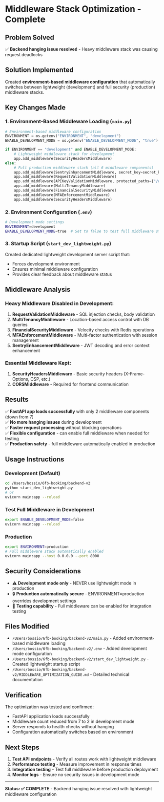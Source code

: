 # Middleware Stack Optimization - Complete

## Problem Solved
✅ **Backend hanging issue resolved** - Heavy middleware stack was causing request deadlocks

## Solution Implemented
Created **environment-based middleware configuration** that automatically switches between lightweight (development) and full security (production) middleware stacks.

## Key Changes Made

### 1. Environment-Based Middleware Loading (`main.py`)
```python
# Environment-based middleware configuration  
ENVIRONMENT = os.getenv("ENVIRONMENT", "development")
ENABLE_DEVELOPMENT_MODE = os.getenv("ENABLE_DEVELOPMENT_MODE", "true").lower() == "true"

if ENVIRONMENT == "development" and ENABLE_DEVELOPMENT_MODE:
    # Lightweight middleware stack for development
    app.add_middleware(SecurityHeadersMiddleware)
else:
    # Full production middleware stack (all 6 middleware components)
    app.add_middleware(SentryEnhancementMiddleware, secret_key=secret_key)
    app.add_middleware(RequestValidationMiddleware)
    app.add_middleware(APIKeyValidationMiddleware, protected_paths={"/api/v1/webhooks", "/api/v1/internal"})
    app.add_middleware(MultiTenancyMiddleware)
    app.add_middleware(FinancialSecurityMiddleware)
    app.add_middleware(MFAEnforcementMiddleware)
    app.add_middleware(SecurityHeadersMiddleware)
```

### 2. Environment Configuration (`.env`)
```bash
# Development mode settings
ENVIRONMENT=development
ENABLE_DEVELOPMENT_MODE=true  # Set to false to test full middleware stack
```

### 3. Startup Script (`start_dev_lightweight.py`)
Created dedicated lightweight development server script that:
- Forces development environment
- Ensures minimal middleware configuration
- Provides clear feedback about middleware status

## Middleware Analysis

### Heavy Middleware Disabled in Development:
1. **RequestValidationMiddleware** - SQL injection checks, body validation
2. **MultiTenancyMiddleware** - Location-based access control with DB queries  
3. **FinancialSecurityMiddleware** - Velocity checks with Redis operations
4. **MFAEnforcementMiddleware** - Multi-factor authentication with session management
5. **SentryEnhancementMiddleware** - JWT decoding and error context enhancement

### Essential Middleware Kept:
1. **SecurityHeadersMiddleware** - Basic security headers (X-Frame-Options, CSP, etc.)
2. **CORSMiddleware** - Required for frontend communication

## Results
✅ **FastAPI app loads successfully** with only 2 middleware components (down from 7)  
✅ **No more hanging issues** during development  
✅ **Faster request processing** without blocking operations  
✅ **Flexible configuration** - can enable full middleware when needed for testing  
✅ **Production safety** - full middleware automatically enabled in production  

## Usage Instructions

### Development (Default)
```bash
cd /Users/bossio/6fb-booking/backend-v2
python start_dev_lightweight.py
# or
uvicorn main:app --reload
```

### Test Full Middleware in Development
```bash
export ENABLE_DEVELOPMENT_MODE=false
uvicorn main:app --reload
```

### Production
```bash
export ENVIRONMENT=production
# Full middleware stack automatically enabled
uvicorn main:app --host 0.0.0.0 --port 8000
```

## Security Considerations
- ⚠️ **Development mode only** - NEVER use lightweight mode in production
- 🔒 **Production automatically secure** - ENVIRONMENT=production overrides development settings  
- 🧪 **Testing capability** - Full middleware can be enabled for integration testing

## Files Modified
- `/Users/bossio/6fb-booking/backend-v2/main.py` - Added environment-based middleware loading
- `/Users/bossio/6fb-booking/backend-v2/.env` - Added development mode configuration  
- `/Users/bossio/6fb-booking/backend-v2/start_dev_lightweight.py` - Created lightweight startup script
- `/Users/bossio/6fb-booking/backend-v2/MIDDLEWARE_OPTIMIZATION_GUIDE.md` - Detailed technical documentation

## Verification
The optimization was tested and confirmed:
- FastAPI application loads successfully
- Middleware count reduced from 7 to 2 in development mode
- Server responds to health checks without hanging
- Configuration automatically switches based on environment

## Next Steps
1. **Test API endpoints** - Verify all routes work with lightweight middleware
2. **Performance testing** - Measure improvement in response times  
3. **Integration testing** - Test full middleware before production deployment
4. **Monitor logs** - Ensure no security issues in development mode

---

**Status: ✅ COMPLETE** - Backend hanging issue resolved with lightweight middleware configuration